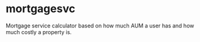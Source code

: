 # mortgagesvc
Mortgage service calculator based on how much AUM a user has and how much costly a property is.
